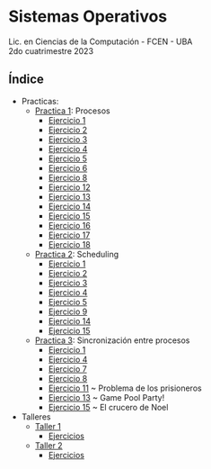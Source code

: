 # Sistemas Operativos

Lic. en Ciencias de la Computación - FCEN - UBA\
2do cuatrimestre 2023

## Índice
- Practicas:
    - [Practica 1](practicas/practica_1/practica1.pdf): Procesos
        - [Ejercicio 1](practicas/practica_1/Ej_01.txt)
        - [Ejercicio 2](practicas/practica_1/Ej_02.txt)
        - [Ejercicio 3](practicas/practica_1/Ej_03.txt)
        - [Ejercicio 4](practicas/practica_1/Ej_04.txt)
        - [Ejercicio 5](practicas/practica_1/Ej_05.c)
        - [Ejercicio 6](practicas/practica_1/Ej_06.c)
        - [Ejercicio 8](practicas/practica_1/Ej_08.txt)
        - [Ejercicio 12](practicas/practica_1/Ej_12.txt)
        - [Ejercicio 13](practicas/practica_1/Ej_13.txt)
        - [Ejercicio 14](practicas/practica_1/Ej_14.txt)
        - [Ejercicio 15](practicas/practica_1/Ej_15.txt)
        - [Ejercicio 16](practicas/practica_1/Ej_16.txt)
        - [Ejercicio 17](talleres/taller%202/pipes/Ejercicio1/mini-shell)
        - [Ejercicio 18](practicas/practica_1/Ej_18.c)
    - [Practica 2](practicas/practica_2/practica2.pdf): Scheduling
        - [Ejercicio 1](practicas/practica_2/ej_01.md)
        - [Ejercicio 2](practicas/practica_2/ej_02.md)
        - [Ejercicio 3](practicas/practica_2/ej_03.md)
        - [Ejercicio 4](practicas/practica_2/ej_04.md)
        - [Ejercicio 5](practicas/practica_2/ej_05.md)
        - [Ejercicio 9](practicas/practica_2/ej_09.md)
        - [Ejercicio 14](practicas/practica_2/ej_14.md)
        - [Ejercicio 15](practicas/practica_2/ej_15.md)
    - [Practica 3](practicas/practica_3/práctica%203.pdf): Sincronización entre procesos
        - [Ejercicio 1](practicas/practica_3/ej_01.md)
        - [Ejercicio 4](practicas/practica_3/ej_04.md)
        - [Ejercicio 7](practicas/practica_3/ej_07.md)
        - [Ejercicio 8](practicas/practica_3/ej_08.md)
        - [Ejercicio 11](practicas/practica_3/ej_11.md) ~ Problema de los prisioneros
        - [Ejercicio 13](practicas/practica_3/ej_13.md) ~ Game Pool Party!
        - [Ejercicio 15](practicas/practica_3/ej_15.md) ~ El crucero de Noel
- Talleres
    - [Taller 1](talleres/taller%201/enunciado/enunciado.pdf)
        - [Ejercicios](talleres/taller%201/src/)
    - [Taller 2](talleres/taller%202/enunciado/enunciado.pdf)
        - [Ejercicios](talleres/taller%202/pipes/)
    